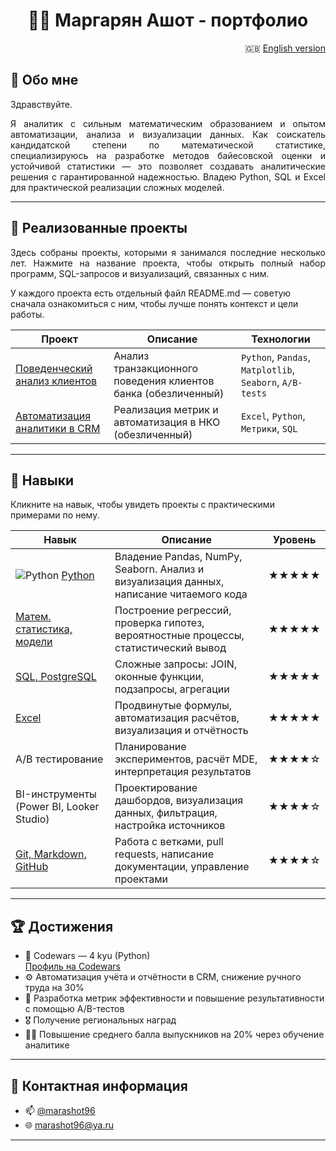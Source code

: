 #  <div align="center"> 👨‍💻 Маргарян Ашот - портфолио </div>

<div align="right">
  
🇬🇧 [English version](README-EN.md)

</div>


## 👋 Обо мне

Здравствуйте.

<p align="justify"> 
Я аналитик с сильным математическим образованием и опытом автоматизации, анализа и визуализации данных. Как соискатель кандидатской степени по математической статистике, специализируюсь на разработке методов байесовской оценки и устойчивой статистики — это позволяет создавать аналитические решения с гарантированной надежностью.
Владею Python, SQL и Excel для практической реализации сложных моделей. 
</p>

---

## 🧭 Реализованные проекты
<p align="justify"> Здесь собраны проекты, которыми я занимался последние несколько лет. Нажмите на название проекта, чтобы открыть полный набор программ, SQL-запросов и визуализаций, связанных с ним. 
  
  У каждого проекта есть отдельный файл README.md — советую сначала ознакомиться с ним, чтобы лучше понять контекст и цели работы. </p>

| Проект | Описание | Технологии |
|--------|----------|------------|
| [Поведенческий анализ клиентов](./projects/paysim_analysis/README.md) | Анализ транзакционного поведения клиентов банка (обезличенный) | `Python`, `Pandas`, `Matplotlib`, `Seaborn`, `A/B-tests` |
| [Автоматизация аналитики в CRM](./projects/crm_automation/README.md) | Реализация метрик и автоматизация в НКО (обезличенный)| `Excel`, `Python`, `Метрики`, `SQL` |

---

## 🧰 Навыки

Кликните на навык, чтобы увидеть проекты с практическими примерами по нему.

| Навык | Описание | Уровень |
|-------|----------|---------|
| ![Python](icons/python.png) [Python](/Python/Navigation.md) | Владение Pandas, NumPy, Seaborn. Анализ и визуализация данных, написание читаемого кода | ★★★★★ |
| [Матем. статистика, модели](/Math/Navigator.md) | Построение регрессий, проверка гипотез, вероятностные процессы, статистический вывод | ★★★★★ |
| [SQL, PostgreSQL](/SQL/Navigator.md) | Сложные запросы: JOIN, оконные функции, подзапросы, агрегации | ★★★★★ |
| [Excel](/Excel/Navigator.md) | Продвинутые формулы, автоматизация расчётов, визуализация и отчётность | ★★★★★ |
| A/B тестирование | Планирование экспериментов, расчёт MDE, интерпретация результатов | ★★★★☆ |
| BI-инструменты (Power BI, Looker Studio) | Проектирование дашбордов, визуализация данных, фильтрация, настройка источников | ★★★★☆ |
| [Git, Markdown, GitHub](https://github.com/marashot96/) | Работа с ветками, pull requests, написание документации, управление проектами | ★★★★☆ |

---

## 🏆 Достижения

- 🎯 Codewars — 4 kyu (Python)  
  [Профиль на Codewars](https://www.codewars.com/users/marashot96)  
- ⚙️ Автоматизация учёта и отчётности в CRM, снижение ручного труда на 30%
- 🧪 Разработка метрик эффективности и повышение результативности с помощью A/B-тестов
- 🎖️ Получение региональных наград
- 👨‍🏫 Повышение среднего балла выпускников на 20% через обучение аналитике  

---

## 💼 Контактная информация

- 📫 [@marashot96](https://t.me/marashot96)
- 🌐 [marashot96@ya.ru](mailto:marashot96@ya.ru)

---


